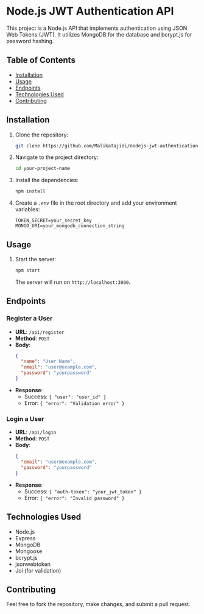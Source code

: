 # Node.js JWT Authentication API

This project is a Node.js API that implements authentication using JSON Web Tokens (JWT). It utilizes MongoDB for the database and bcrypt.js for password hashing.

## Table of Contents

- [Installation](#installation)
- [Usage](#usage)
- [Endpoints](#endpoints)
- [Technologies Used](#technologies-used)
- [Contributing](#contributing)


## Installation

1. Clone the repository:
   ```bash
   git clone https://github.com/MalikaTajidi/nodejs-jwt-authentication.git
   ```
2. Navigate to the project directory:
   ```bash
   cd your-project-name
   ```
3. Install the dependencies:
   ```bash
   npm install
   ```
4. Create a `.env` file in the root directory and add your environment variables:
   ```
   TOKEN_SECRET=your_secret_key
   MONGO_URI=your_mongodb_connection_string
   ```

## Usage

1. Start the server:
   ```bash
   npm start
   ```
   The server will run on `http://localhost:3000`.

## Endpoints

### Register a User

- **URL**: `/api/register`
- **Method**: `POST`
- **Body**:
  ```json
  {
    "name": "User Name",
    "email": "user@example.com",
    "password": "yourpassword"
  }
  ```
- **Response**:
  - Success: `{ "user": "user_id" }`
  - Error: `{ "error": "Validation error" }`

### Login a User

- **URL**: `/api/login`
- **Method**: `POST`
- **Body**:
  ```json
  {
    "email": "user@example.com",
    "password": "yourpassword"
  }
  ```
- **Response**:
  - Success: `{ "auth-token": "your_jwt_token" }`
  - Error: `{ "error": "Invalid password" }`

## Technologies Used

- Node.js
- Express
- MongoDB
- Mongoose
- bcrypt.js
- jsonwebtoken
- Joi (for validation)

## Contributing

Feel free to fork the repository, make changes, and submit a pull request.

